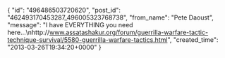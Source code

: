  {
   "id": "496486503720620",
   "post_id": "462493170453287_496005323768738",
   "from_name": "Pete Daoust",
   "message": "I have EVERYTHING you need here...\nhttp://www.assatashakur.org/forum/guerrilla-warfare-tactic-technique-survival/5580-guerrilla-warfare-tactics.html",
   "created_time": "2013-03-26T19:34:20+0000"
 }
